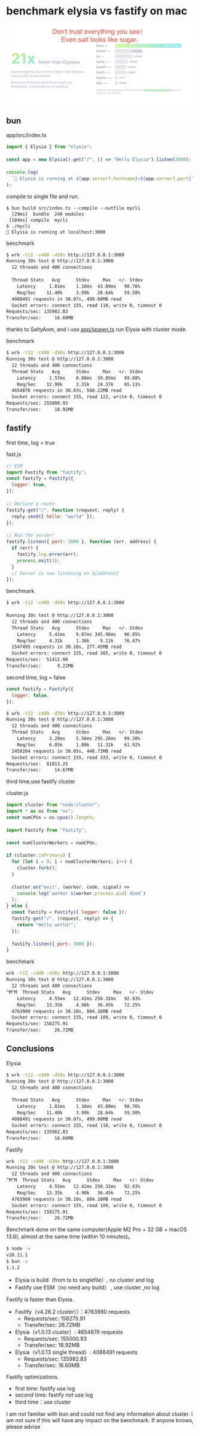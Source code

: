 # benchmark elysia vs fastify on mac

![](./e.png)

## bun

app/src/index.ts

```js
import { Elysia } from "elysia";

const app = new Elysia().get("/", () => "Hello Elysia").listen(3000);

console.log(
  `🦊 Elysia is running at ${app.server?.hostname}:${app.server?.port}`
);

```

compile to single file and run.

```
$ bun build src/index.ts --compile --outfile mycli
  [29ms]  bundle  240 modules
 [184ms] compile  mycli
$ ./mycli
🦊 Elysia is running at localhost:3000
```

benchmark

```sh
$ wrk -t12 -c400 -d30s http://127.0.0.1:3000
Running 30s test @ http://127.0.0.1:3000
  12 threads and 400 connections

  Thread Stats   Avg      Stdev     Max   +/- Stdev
    Latency     1.81ms    1.16ms  43.89ms   98.76%
    Req/Sec    11.40k     3.99k   28.64k    59.50%
  4088491 requests in 30.07s, 499.08MB read
  Socket errors: connect 155, read 110, write 0, timeout 0
Requests/sec: 135982.83
Transfer/sec:     16.60MB
```

thanks to SaltyAom, and i use [app/spawn.ts](./app/spawn.ts)
run Elysia with cluster mode.

benchmark

```sh
$ wrk -t12 -c400 -d30s http://127.0.0.1:3000
Running 30s test @ http://127.0.0.1:3000
  12 threads and 400 connections
  Thread Stats   Avg      Stdev     Max   +/- Stdev
    Latency     1.57ms    0.88ms  39.05ms   99.08%
    Req/Sec    12.99k     3.31k   24.37k    65.11%
  4654876 requests in 30.03s, 568.22MB read
  Socket errors: connect 155, read 122, write 0, timeout 0
Requests/sec: 155000.93
Transfer/sec:     18.92MB
```

## fastify


first time, log = true

fast.js

```js
// ESM
import Fastify from "fastify";
const fastify = Fastify({
  logger: true,
});

// Declare a route
fastify.get("/", function (request, reply) {
  reply.send({ hello: "world" });
});

// Run the server!
fastify.listen({ port: 3000 }, function (err, address) {
  if (err) {
    fastify.log.error(err);
    process.exit(1);
  }
  // Server is now listening on ${address}
});

```

benchmark

```sh
$ wrk -t12 -c400 -d30s http://127.0.0.1:3000

Running 30s test @ http://127.0.0.1:3000
  12 threads and 400 connections
  Thread Stats   Avg      Stdev     Max   +/- Stdev
    Latency     5.41ms    9.07ms 345.96ms   96.85%
    Req/Sec     4.31k     1.38k    9.11k    76.47%
  1547495 requests in 30.10s, 277.45MB read
  Socket errors: connect 155, read 385, write 0, timeout 0
Requests/sec:  51412.90
Transfer/sec:      9.22MB
```

second time, log = false

```js
const fastify = Fastify({
  logger: false,
});
```

```sh
$ wrk -t12 -c400 -d30s http://127.0.0.1:3000
Running 30s test @ http://127.0.0.1:3000
  12 threads and 400 connections
  Thread Stats   Avg      Stdev     Max   +/- Stdev
    Latency     3.20ms    5.56ms 295.26ms   99.30%
    Req/Sec     6.85k     1.80k   11.31k    61.92%
  2458204 requests in 30.05s, 440.73MB read
  Socket errors: connect 155, read 333, write 0, timeout 0
Requests/sec:  81813.25
Transfer/sec:     14.67MB
```

third time,use fastify cluster

cluster.js

```js
import cluster from "node:cluster";
import * as os from "os";
const numCPUs = os.cpus().length;

import Fastify from "fastify";

const numClusterWorkers = numCPUs;

if (cluster.isPrimary) {
  for (let i = 0; i < numClusterWorkers; i++) {
    cluster.fork();
  }

  cluster.on("exit", (worker, code, signal) =>
    console.log(`worker ${worker.process.pid} died`)
  );
} else {
  const fastify = Fastify({ logger: false });
  fastify.get("/", (request, reply) => {
    return "Hello world!";
  });

  fastify.listen({ port: 3000 });
}

```

benchmark

```sh
wrk -t12 -c400 -d30s http://127.0.0.1:3000
Running 30s test @ http://127.0.0.1:3000
  12 threads and 400 connections
^M^M  Thread Stats   Avg      Stdev     Max   +/- Stdev
    Latency     4.55ms   12.42ms 250.32ms   92.93%
    Req/Sec    13.35k     4.98k   36.45k    72.25%
  4763980 requests in 30.10s, 804.16MB read
  Socket errors: connect 155, read 109, write 0, timeout 0
Requests/sec: 158275.91
Transfer/sec:     26.72MB
```

## Conclusions

Elysia

```sh
$ wrk -t12 -c400 -d30s http://127.0.0.1:3000
Running 30s test @ http://127.0.0.1:3000
  12 threads and 400 connections

  Thread Stats   Avg      Stdev     Max   +/- Stdev
    Latency     1.81ms    1.16ms  43.89ms   98.76%
    Req/Sec    11.40k     3.99k   28.64k    59.50%
  4088491 requests in 30.07s, 499.08MB read
  Socket errors: connect 155, read 110, write 0, timeout 0
Requests/sec: 135982.83
Transfer/sec:     16.60MB
```

Fastify

```sh
wrk -t12 -c400 -d30s http://127.0.0.1:3000
Running 30s test @ http://127.0.0.1:3000
  12 threads and 400 connections
^M^M  Thread Stats   Avg      Stdev     Max   +/- Stdev
    Latency     4.55ms   12.42ms 250.32ms   92.93%
    Req/Sec    13.35k     4.98k   36.45k    72.25%
  4763980 requests in 30.10s, 804.16MB read
  Socket errors: connect 155, read 109, write 0, timeout 0
Requests/sec: 158275.91
Transfer/sec:     26.72MB
```

Benchmark done on the same computer(Apple M2 Pro + 32 GB + macOS 13.6), almost at the same time (within 10 minutes)。

```sh
$ node -v
v20.11.1
$ bun -v
1.1.2
```

- Elysia is build（from ts to singlefile）, no cluster and log
- Fastify use ESM（no need any build）    , use cluster ,no log

Fastify is faster than Elysia.

- Fastify（v4.26.2 cluster））：4763980 requests
  - Requests/sec: 158275.91
  - Transfer/sec:     26.72MB
- Elysia（v1.0.13 cluster）:  4654876 requests
  - Requests/sec: 155000.93
  - Transfer/sec:     18.92MB
- Elysia（v1.0.13 single thread）:  4088491 requests
  - Requests/sec: 135982.83
  - Transfer/sec:     16.60MB

Fastify optimizations.

- first time: fastify use log
- second time: fastify not use log
- third time：use cluster

I am not familiar with bun and could not find any information about cluster. I am not sure if this will have any impact on the benchmark. If anyone knows, please advise


